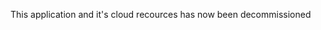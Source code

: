 This application and it's cloud recources has now been decommissioned

<!--
## Description
This repository contains code for a scheduled multi-step process of identifying **Find Support Services** organisations
in-need of re-verification, notifying them about it, and pausing them should their details not be verified after a certain
amount of time.

## Implementation
This solution consists of 2 parts:
1. The `startFunction` is deployed as a separate scheduled AWS lambda function that runs on loop once per specified time
interval. This function queries a list of organisations that should get flagged to enter the re-verification process,
and triggers a state machine (step function) for each such organisation.
2. The `fssstepfunc1` state machine consists of multiple AWS lambda functions that go through multiple steps in the business
process from flagging organisation for re-verification to pausing it if it hasn't been re-verified _(see **figure 1**)_.
Trigger time of each subsequent step is calculated by the step prior by adding `WAIT_DURATION` to current time.

<br/>

| <p align="center"><img src="https://github.com/user-attachments/assets/b65bb4d4-184d-4370-ae17-5484adbf3d69" /></p> |
| --- |
| **Figure 1.** The re-verification process step function <br/> run for each organisation separately. |

This solution has 2 external dependencies:
1. Find Support Services PostgreSQL database _(to query the organisations from)_.
2. GovUK Notify service _(to notify organisation managers/owners about the need for re-verification via email)_.

## Business
A lot of business details have been lost over the years, however, here a brief summary is presented.

### Organisations
Hackney has a lot of local organisations that offer advice, activities, and support to Hackney residents. These services
are grouped by various categories and can be looked up by the residents through Hackney's [public FSS front-end](https://find-support-services.hackney.gov.uk/).
The public FSS front-end is indexed by search engines _(**figure 2**)_, and shows service-providing organisation details and locations on the map _(**figure 3**)_. 

| ![image](https://github.com/user-attachments/assets/8e14451e-3778-4da4-8066-1541a8e11794) | ![image](https://github.com/user-attachments/assets/56dac25a-2705-4938-beeb-439b00eb9d66) |
| --- | --- |
| **Figure 2.** FSS is indexed and can be found via the web search engines. | **Figure 3.** Find Support Services organisation map. |

_(Front-end and back-end code for the public interface: [[FSS public FE](https://github.com/LBHackney-IT/lbh-fss-public-frontend)] , [FSS public API](https://github.com/LBHackney-IT/lbh-fss-public-api))_

### Management
Some of these services may be Council provided, however, others are provided by the 3rd party organisations.
Organisations can come and go, and additionally their contact details and services provided may change over time.

As such, Hackney has built a solution, where the organisation owners/managers can create accounts within the [FSS admin portal](https://find-support-services-admin.hackney.gov.uk/)
to manage their provided services and organisation details. Also, this is how new organisations can register to be searchable through FSS.
_(Github repositories: [[FSS portal API](https://github.com/LBHackney-IT/lbh-fss-portal-api)], [[FSS portal FE](https://github.com/LBHackney-IT/lbh-fss-portal-frontend)])_.

Hackney wants FSS system to have accurate and up-to-date information on services and organisations listed within. As such, any
new registering organisations have to undergo a review and verification process by the Hackney staff to be marked as ready to
show up within the FSS system and on the map.

### Re-verification
Additionally, any existing services have to be checked for whether their contact details are still up-to-date as they would be
used by the resident to contact the service for any inquiries, as well as used by the "[Better Conversations](https://frontdoor-snapshot.hackney.gov.uk/)"
_([repo](https://github.com/LBHackney-IT/coronavirus-frontdoor-snapshot))_ system to make resident referral to these services.

This is where **THIS REPOSITORY** comes along:
* According to the business requirements, organisations need to be checked for their contact and services details up-to-date'ness once a year.
* After a year passes since the organisation was last verified by the Hackney staff, it needs to be flagged into re-verification process.
* Once in re-verification, an organisation gets emailed about the need to verify whether their details are still correct within the admin system.
* If they do not log in and verify the details, after a few months a reminder will be sent.
* If nothing is done about it still, another reminder with a warning about the organisation's de-listing from FSS system is sent.
* If at any point the details have been re-verified, the organisation is flagged to have its usual status within FSS system.
* However, if details are not re-verified after that, the organisation gets flagged as paused and gets hidden from FSS search and map results.

This repository implements the find un-re-verified organisations, their status flagging, owner emailing, and organisation pausing logic
described above.

### Extra notes on re-verification
The exact duration for how much time has to pass between reminders has been lost to time, but it has been in 1-2 month range.

The re-verification by the organisation manager/owner is done by logging into the admin portal, clicking into special banner
notifying about the need of re-verification, and filling out the form (screenshots of the form can be see in [[FSS portal FE PR#70](https://github.com/LBHackney-IT/lbh-fss-portal-frontend/pull/70)].

There have also been talks regarding Hackney staff potentially double-checking & confirming re-verification as the last step
to the process, but I believe that this was either scrapped, or at least removed from the MVP scope.

## Final notes
* The work to implemt this feature has been completed, however, due to project's funding getting cut abruptly & leadership changing
the final approval for release was not given.
* A lof of time has passed since this was developed. For this application to get released, it would need to be upgraded from the now
deprecated `dotnetcore3.1` version to whichever runtime is being currently supported by the AWS lambda. Otherwise the deployment will fail.
* The AWS paramter store key from which the `WAIT_DURATION` variable is set to configure the duration between the reminder steps is likely
still set to debug values, which is minutes rather than days.
* For more information on Find Support Services, see this Google Drive folder [[link](https://drive.google.com/drive/folders/1r5vmflwvIVA3ZbEyg2QtNSzx21HswgTc)].

## Ownership
This along with the linked services and repositories is now owned by the [@LBHackney-IT/targeted-services](https://github.com/orgs/LBHackney-IT/teams/targeted-services) team.

-->